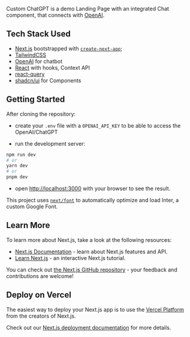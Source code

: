 Custom ChatGPT is a demo Landing Page with an integrated Chat component, that connects with [OpenAI](https://openai.com/).

## Tech Stack Used
- [Next.js](https://nextjs.org/) bootstrapped with [`create-next-app`](https://github.com/vercel/next.js/tree/canary/packages/create-next-app);
- [TailwindCSS](https://tailwindcss.com/)
- [OpenAI](https://openai.com/) for chatbot
- [React](https://react.dev/) with hooks, Context API
- [react-query](https://www.npmjs.com/package/@tanstack/react-query)
- [shadcn/ui](https://ui.shadcn.com/) for Components

## Getting Started

After cloning the repository:
- create your `.env` file with a `OPENAI_API_KEY` to be able to access the OpenAI/ChatGPT

- run the development server:

```bash
npm run dev
# or
yarn dev
# or
pnpm dev
```

- open [http://localhost:3000](http://localhost:3000) with your browser to see the result.

This project uses [`next/font`](https://nextjs.org/docs/basic-features/font-optimization) to automatically optimize and load Inter, a custom Google Font.

## Learn More

To learn more about Next.js, take a look at the following resources:

- [Next.js Documentation](https://nextjs.org/docs) - learn about Next.js features and API.
- [Learn Next.js](https://nextjs.org/learn) - an interactive Next.js tutorial.

You can check out [the Next.js GitHub repository](https://github.com/vercel/next.js/) - your feedback and contributions are welcome!

## Deploy on Vercel

The easiest way to deploy your Next.js app is to use the [Vercel Platform](https://vercel.com/new?utm_medium=default-template&filter=next.js&utm_source=create-next-app&utm_campaign=create-next-app-readme) from the creators of Next.js.

Check out our [Next.js deployment documentation](https://nextjs.org/docs/deployment) for more details.

